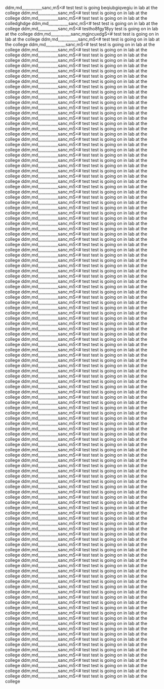 ddm,md,,,,,,,,,,,,,,,,sanc,mŚ<# test
test is going beqiubgiqvegiu
in lab at the college
ddm,md,,,,,,,,,,,,,,,,sanc,mŚ<# test
test is going on
in lab at the college
ddm,md,,,,,,,,,,,,,,,,sanc,mŚ<# test
test is going on
in lab at the colledghdge
ddm,md,,,,,,,,,,,,,,,,sanc,mŚ<# test
test is going on
in lab at the college
ddm,md,,,,,,,,,,,,,,,,sanc,mŚ<# testho8fgy18yy
test is going on
in lab at the college
ddm,md,,,,,,,,,,,,,,,,sanc,mgjncuxdgŚ<# test
test is going on
in lab at the college
ddm,md,,,,,,,,,,,,,,,,sanc,mŚ<# test
test is going on
in lab at the college
ddm,md,,,,,,,,,,,,,,,,sanc,mŚ<# test
test is going on
in lab at the college
ddm,md,,,,,,,,,,,,,,,,sanc,mŚ<# test
test is going on
in lab at the college
ddm,md,,,,,,,,,,,,,,,,sanc,mŚ<# test
test is going on
in lab at the college
ddm,md,,,,,,,,,,,,,,,,sanc,mŚ<# test
test is going on
in lab at the college
ddm,md,,,,,,,,,,,,,,,,sanc,mŚ<# test
test is going on
in lab at the college
ddm,md,,,,,,,,,,,,,,,,sanc,mŚ<# test
test is going on
in lab at the college
ddm,md,,,,,,,,,,,,,,,,sanc,mŚ<# test
test is going on
in lab at the college
ddm,md,,,,,,,,,,,,,,,,sanc,mŚ<# test
test is going on
in lab at the college
ddm,md,,,,,,,,,,,,,,,,sanc,mŚ<# test
test is going on
in lab at the college
ddm,md,,,,,,,,,,,,,,,,sanc,mŚ<# test
test is going on
in lab at the college
ddm,md,,,,,,,,,,,,,,,,sanc,mŚ<# test
test is going on
in lab at the college
ddm,md,,,,,,,,,,,,,,,,sanc,mŚ<# test
test is going on
in lab at the college
ddm,md,,,,,,,,,,,,,,,,sanc,mŚ<# test
test is going on
in lab at the college
ddm,md,,,,,,,,,,,,,,,,sanc,mŚ<# test
test is going on
in lab at the college
ddm,md,,,,,,,,,,,,,,,,sanc,mŚ<# test
test is going on
in lab at the college
ddm,md,,,,,,,,,,,,,,,,sanc,mŚ<# test
test is going on
in lab at the college
ddm,md,,,,,,,,,,,,,,,,sanc,mŚ<# test
test is going on
in lab at the college
ddm,md,,,,,,,,,,,,,,,,sanc,mŚ<# test
test is going on
in lab at the college
ddm,md,,,,,,,,,,,,,,,,sanc,mŚ<# test
test is going on
in lab at the college
ddm,md,,,,,,,,,,,,,,,,sanc,mŚ<# test
test is going on
in lab at the college
ddm,md,,,,,,,,,,,,,,,,sanc,mŚ<# test
test is going on
in lab at the college
ddm,md,,,,,,,,,,,,,,,,sanc,mŚ<# test
test is going on
in lab at the college
ddm,md,,,,,,,,,,,,,,,,sanc,mŚ<# test
test is going on
in lab at the college
ddm,md,,,,,,,,,,,,,,,,sanc,mŚ<# test
test is going on
in lab at the college
ddm,md,,,,,,,,,,,,,,,,sanc,mŚ<# test
test is going on
in lab at the college
ddm,md,,,,,,,,,,,,,,,,sanc,mŚ<# test
test is going on
in lab at the college
ddm,md,,,,,,,,,,,,,,,,sanc,mŚ<# test
test is going on
in lab at the college
ddm,md,,,,,,,,,,,,,,,,sanc,mŚ<# test
test is going on
in lab at the college
ddm,md,,,,,,,,,,,,,,,,sanc,mŚ<# test
test is going on
in lab at the college
ddm,md,,,,,,,,,,,,,,,,sanc,mŚ<# test
test is going on
in lab at the college
ddm,md,,,,,,,,,,,,,,,,sanc,mŚ<# test
test is going on
in lab at the college
ddm,md,,,,,,,,,,,,,,,,sanc,mŚ<# test
test is going on
in lab at the college
ddm,md,,,,,,,,,,,,,,,,sanc,mŚ<# test
test is going on
in lab at the college
ddm,md,,,,,,,,,,,,,,,,sanc,mŚ<# test
test is going on
in lab at the college
ddm,md,,,,,,,,,,,,,,,,sanc,mŚ<# test
test is going on
in lab at the college
ddm,md,,,,,,,,,,,,,,,,sanc,mŚ<# test
test is going on
in lab at the college
ddm,md,,,,,,,,,,,,,,,,sanc,mŚ<# test
test is going on
in lab at the college
ddm,md,,,,,,,,,,,,,,,,sanc,mŚ<# test
test is going on
in lab at the college
ddm,md,,,,,,,,,,,,,,,,sanc,mŚ<# test
test is going on
in lab at the college
ddm,md,,,,,,,,,,,,,,,,sanc,mŚ<# test
test is going on
in lab at the college
ddm,md,,,,,,,,,,,,,,,,sanc,mŚ<# test
test is going on
in lab at the college
ddm,md,,,,,,,,,,,,,,,,sanc,mŚ<# test
test is going on
in lab at the college
ddm,md,,,,,,,,,,,,,,,,sanc,mŚ<# test
test is going on
in lab at the college
ddm,md,,,,,,,,,,,,,,,,sanc,mŚ<# test
test is going on
in lab at the college
ddm,md,,,,,,,,,,,,,,,,sanc,mŚ<# test
test is going on
in lab at the college
ddm,md,,,,,,,,,,,,,,,,sanc,mŚ<# test
test is going on
in lab at the college
ddm,md,,,,,,,,,,,,,,,,sanc,mŚ<# test
test is going on
in lab at the college
ddm,md,,,,,,,,,,,,,,,,sanc,mŚ<# test
test is going on
in lab at the college
ddm,md,,,,,,,,,,,,,,,,sanc,mŚ<# test
test is going on
in lab at the college
ddm,md,,,,,,,,,,,,,,,,sanc,mŚ<# test
test is going on
in lab at the college
ddm,md,,,,,,,,,,,,,,,,sanc,mŚ<# test
test is going on
in lab at the college
ddm,md,,,,,,,,,,,,,,,,sanc,mŚ<# test
test is going on
in lab at the college
ddm,md,,,,,,,,,,,,,,,,sanc,mŚ<# test
test is going on
in lab at the college
ddm,md,,,,,,,,,,,,,,,,sanc,mŚ<# test
test is going on
in lab at the college
ddm,md,,,,,,,,,,,,,,,,sanc,mŚ<# test
test is going on
in lab at the college
ddm,md,,,,,,,,,,,,,,,,sanc,mŚ<# test
test is going on
in lab at the college
ddm,md,,,,,,,,,,,,,,,,sanc,mŚ<# test
test is going on
in lab at the college
ddm,md,,,,,,,,,,,,,,,,sanc,mŚ<# test
test is going on
in lab at the college
ddm,md,,,,,,,,,,,,,,,,sanc,mŚ<# test
test is going on
in lab at the college
ddm,md,,,,,,,,,,,,,,,,sanc,mŚ<# test
test is going on
in lab at the college
ddm,md,,,,,,,,,,,,,,,,sanc,mŚ<# test
test is going on
in lab at the college
ddm,md,,,,,,,,,,,,,,,,sanc,mŚ<# test
test is going on
in lab at the college
ddm,md,,,,,,,,,,,,,,,,sanc,mŚ<# test
test is going on
in lab at the college
ddm,md,,,,,,,,,,,,,,,,sanc,mŚ<# test
test is going on
in lab at the college
ddm,md,,,,,,,,,,,,,,,,sanc,mŚ<# test
test is going on
in lab at the college
ddm,md,,,,,,,,,,,,,,,,sanc,mŚ<# test
test is going on
in lab at the college
ddm,md,,,,,,,,,,,,,,,,sanc,mŚ<# test
test is going on
in lab at the college
ddm,md,,,,,,,,,,,,,,,,sanc,mŚ<# test
test is going on
in lab at the college
ddm,md,,,,,,,,,,,,,,,,sanc,mŚ<# test
test is going on
in lab at the college
ddm,md,,,,,,,,,,,,,,,,sanc,mŚ<# test
test is going on
in lab at the college
ddm,md,,,,,,,,,,,,,,,,sanc,mŚ<# test
test is going on
in lab at the college
ddm,md,,,,,,,,,,,,,,,,sanc,mŚ<# test
test is going on
in lab at the college
ddm,md,,,,,,,,,,,,,,,,sanc,mŚ<# test
test is going on
in lab at the college
ddm,md,,,,,,,,,,,,,,,,sanc,mŚ<# test
test is going on
in lab at the college
ddm,md,,,,,,,,,,,,,,,,sanc,mŚ<# test
test is going on
in lab at the college
ddm,md,,,,,,,,,,,,,,,,sanc,mŚ<# test
test is going on
in lab at the college
ddm,md,,,,,,,,,,,,,,,,sanc,mŚ<# test
test is going on
in lab at the college
ddm,md,,,,,,,,,,,,,,,,sanc,mŚ<# test
test is going on
in lab at the college
ddm,md,,,,,,,,,,,,,,,,sanc,mŚ<# test
test is going on
in lab at the college
ddm,md,,,,,,,,,,,,,,,,sanc,mŚ<# test
test is going on
in lab at the college
ddm,md,,,,,,,,,,,,,,,,sanc,mŚ<# test
test is going on
in lab at the college
ddm,md,,,,,,,,,,,,,,,,sanc,mŚ<# test
test is going on
in lab at the college
ddm,md,,,,,,,,,,,,,,,,sanc,mŚ<# test
test is going on
in lab at the college
ddm,md,,,,,,,,,,,,,,,,sanc,mŚ<# test
test is going on
in lab at the college
ddm,md,,,,,,,,,,,,,,,,sanc,mŚ<# test
test is going on
in lab at the college
ddm,md,,,,,,,,,,,,,,,,sanc,mŚ<# test
test is going on
in lab at the college
ddm,md,,,,,,,,,,,,,,,,sanc,mŚ<# test
test is going on
in lab at the college
ddm,md,,,,,,,,,,,,,,,,sanc,mŚ<# test
test is going on
in lab at the college
ddm,md,,,,,,,,,,,,,,,,sanc,mŚ<# test
test is going on
in lab at the college
ddm,md,,,,,,,,,,,,,,,,sanc,mŚ<# test
test is going on
in lab at the college
ddm,md,,,,,,,,,,,,,,,,sanc,mŚ<# test
test is going on
in lab at the college
ddm,md,,,,,,,,,,,,,,,,sanc,mŚ<# test
test is going on
in lab at the college
ddm,md,,,,,,,,,,,,,,,,sanc,mŚ<# test
test is going on
in lab at the college
ddm,md,,,,,,,,,,,,,,,,sanc,mŚ<# test
test is going on
in lab at the college
ddm,md,,,,,,,,,,,,,,,,sanc,mŚ<# test
test is going on
in lab at the college
ddm,md,,,,,,,,,,,,,,,,sanc,mŚ<# test
test is going on
in lab at the college
ddm,md,,,,,,,,,,,,,,,,sanc,mŚ<# test
test is going on
in lab at the college
ddm,md,,,,,,,,,,,,,,,,sanc,mŚ<# test
test is going on
in lab at the college
ddm,md,,,,,,,,,,,,,,,,sanc,mŚ<# test
test is going on
in lab at the college
ddm,md,,,,,,,,,,,,,,,,sanc,mŚ<# test
test is going on
in lab at the college
ddm,md,,,,,,,,,,,,,,,,sanc,mŚ<# test
test is going on
in lab at the college
ddm,md,,,,,,,,,,,,,,,,sanc,mŚ<# test
test is going on
in lab at the college
ddm,md,,,,,,,,,,,,,,,,sanc,mŚ<# test
test is going on
in lab at the college
ddm,md,,,,,,,,,,,,,,,,sanc,mŚ<# test
test is going on
in lab at the college
ddm,md,,,,,,,,,,,,,,,,sanc,mŚ<# test
test is going on
in lab at the college
ddm,md,,,,,,,,,,,,,,,,sanc,mŚ<# test
test is going on
in lab at the college
ddm,md,,,,,,,,,,,,,,,,sanc,mŚ<# test
test is going on
in lab at the college
ddm,md,,,,,,,,,,,,,,,,sanc,mŚ<# test
test is going on
in lab at the college
ddm,md,,,,,,,,,,,,,,,,sanc,mŚ<# test
test is going on
in lab at the college
ddm,md,,,,,,,,,,,,,,,,sanc,mŚ<# test
test is going on
in lab at the college
ddm,md,,,,,,,,,,,,,,,,sanc,mŚ<# test
test is going on
in lab at the college
ddm,md,,,,,,,,,,,,,,,,sanc,mŚ<# test
test is going on
in lab at the college
ddm,md,,,,,,,,,,,,,,,,sanc,mŚ<# test
test is going on
in lab at the college
ddm,md,,,,,,,,,,,,,,,,sanc,mŚ<# test
test is going on
in lab at the college
ddm,md,,,,,,,,,,,,,,,,sanc,mŚ<# test
test is going on
in lab at the college
ddm,md,,,,,,,,,,,,,,,,sanc,mŚ<# test
test is going on
in lab at the college
ddm,md,,,,,,,,,,,,,,,,sanc,mŚ<# test
test is going on
in lab at the college
ddm,md,,,,,,,,,,,,,,,,sanc,mŚ<# test
test is going on
in lab at the college
ddm,md,,,,,,,,,,,,,,,,sanc,mŚ<# test
test is going on
in lab at the college
ddm,md,,,,,,,,,,,,,,,,sanc,mŚ<# test
test is going on
in lab at the college
ddm,md,,,,,,,,,,,,,,,,sanc,mŚ<# test
test is going on
in lab at the college
